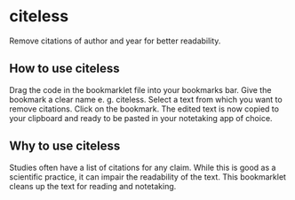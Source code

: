 # citeless

Remove citations of author and year for better readability.

## How to use citeless

Drag the code in the bookmarklet file into your bookmarks bar. 
Give the bookmark a clear name e. g. citeless.
Select a text from which you want to remove citations.
Click on the bookmark. 
The edited text is now copied to your clipboard and ready to be pasted in your notetaking app of choice.

## Why to use citeless

Studies often have a list of citations for any claim. 
While this is good as a scientific practice, it can impair the readability of the text. 
This bookmarklet cleans up the text for reading and notetaking.
